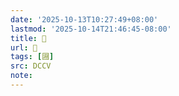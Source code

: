```yaml
---
date: '2025-10-13T10:27:49+08:00'
lastmod: '2025-10-14T21:46:45-08:00'
title: 􄃽
url: 􄃽
tags: [㘤]
src: DCCV
note:
---
```

